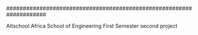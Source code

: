 ####################################################################

Altschool Africa School of Engineering First Semester second project
